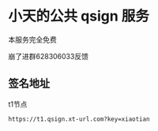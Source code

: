 # 小天的公共 qsign 服务

本服务完全免费

崩了进群628306033反馈

## 签名地址

t1节点

``` url
https://t1.qsign.xt-url.com?key=xiaotian
```
